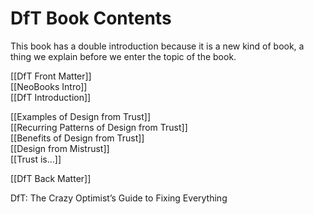 # DfT Book Contents

This book has a double introduction because it is a new kind of book, a thing we explain before we enter the topic of the book.

[[DfT Front Matter]]  
[[NeoBooks Intro]]  
[[DfT Introduction]]  

[[Examples of Design from Trust]]  
[[Recurring Patterns of Design from Trust]]  
[[Benefits of Design from Trust]]  
[[Design from Mistrust]]  
[[Trust is…]]  


[[DfT Back Matter]]  

DfT: The Crazy Optimist’s Guide to Fixing Everything
